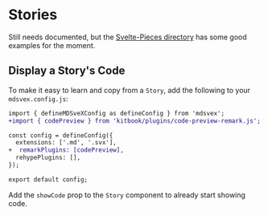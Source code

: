 # Stories

Still needs documented, but the [Svelte-Pieces directory](https://github.com/jacob-8/kitbook/tree/main/packages/svelte-pieces/src/routes) has some good examples for the moment.

## Display a Story's Code
To make it easy to learn and copy from a `Story`, add the following to your `mdsvex.config.js`:

```diff
import { defineMDSveXConfig as defineConfig } from 'mdsvex';
+import { codePreview } from 'kitbook/plugins/code-preview-remark.js';

const config = defineConfig({
  extensions: ['.md', '.svx'],
+  remarkPlugins: [codePreview],
  rehypePlugins: [],
});

export default config;
```

Add the `showCode` prop to the `Story` component to already start showing code.